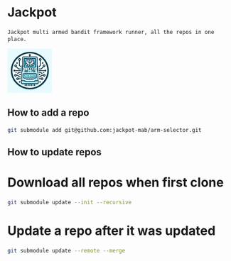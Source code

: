 # Jackpot 

	Jackpot multi armed bandit framework runner, all the repos in one place.

![Jackpot Logo](small_jackpot_logo.jpg "Jackpot")

## How to add a repo

```bash
git submodule add git@github.com:jackpot-mab/arm-selector.git
```

## How to update repos

# Download all repos when first clone

```bash
git submodule update --init --recursive
```

# Update a repo after it was updated

```bash
git submodule update --remote --merge
```
